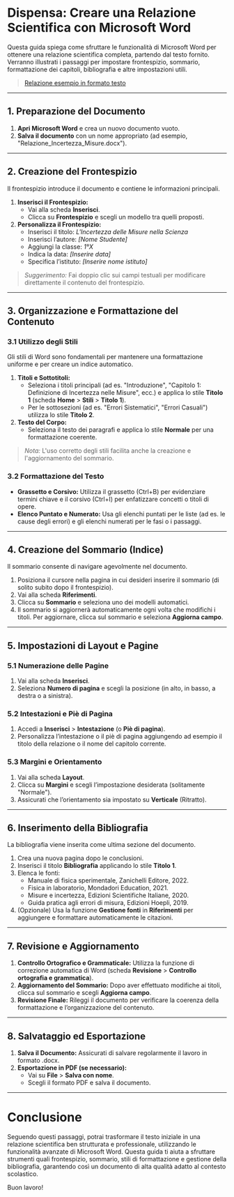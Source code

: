 # Dispensa: Creare una Relazione Scientifica con Microsoft Word

Questa guida spiega come sfruttare le funzionalità di Microsoft Word per ottenere una relazione scientifica completa, partendo dal testo fornito. Verranno illustrati i passaggi per impostare frontespizio, sommario, formattazione dei capitoli, bibliografia e altre impostazioni utili.

> [Relazione esempio in formato testo](labreportexample.txt)

---

## 1. Preparazione del Documento

1. **Apri Microsoft Word** e crea un nuovo documento vuoto.
2. **Salva il documento** con un nome appropriato (ad esempio, "Relazione_Incertezza_Misure.docx").

---

## 2. Creazione del Frontespizio

Il frontespizio introduce il documento e contiene le informazioni principali.

1. **Inserisci il Frontespizio:**
   - Vai alla scheda **Inserisci**.
   - Clicca su **Frontespizio** e scegli un modello tra quelli proposti.
2. **Personalizza il Frontespizio:**
   - Inserisci il titolo: *L'Incertezza delle Misure nella Scienza*
   - Inserisci l’autore: *[Nome Studente]*
   - Aggiungi la classe: *1°X*
   - Indica la data: *[Inserire data]*
   - Specifica l’istituto: *[Inserire nome istituto]*

> *Suggerimento:* Fai doppio clic sui campi testuali per modificare direttamente il contenuto del frontespizio.

---

## 3. Organizzazione e Formattazione del Contenuto

### 3.1 Utilizzo degli Stili

Gli stili di Word sono fondamentali per mantenere una formattazione uniforme e per creare un indice automatico.

1. **Titoli e Sottotitoli:**
   - Seleziona i titoli principali (ad es. "Introduzione", "Capitolo 1: Definizione di Incertezza nelle Misure", ecc.) e applica lo stile **Titolo 1** (scheda **Home** > **Stili** > **Titolo 1**).
   - Per le sottosezioni (ad es. "Errori Sistematici", "Errori Casuali") utilizza lo stile **Titolo 2**.
2. **Testo del Corpo:**
   - Seleziona il testo dei paragrafi e applica lo stile **Normale** per una formattazione coerente.

> *Nota:* L'uso corretto degli stili facilita anche la creazione e l'aggiornamento del sommario.

### 3.2 Formattazione del Testo

- **Grassetto e Corsivo:** Utilizza il grassetto (Ctrl+B) per evidenziare termini chiave e il corsivo (Ctrl+I) per enfatizzare concetti o titoli di opere.
- **Elenco Puntato e Numerato:** Usa gli elenchi puntati per le liste (ad es. le cause degli errori) e gli elenchi numerati per le fasi o i passaggi.

---

## 4. Creazione del Sommario (Indice)

Il sommario consente di navigare agevolmente nel documento.

1. Posiziona il cursore nella pagina in cui desideri inserire il sommario (di solito subito dopo il frontespizio).
2. Vai alla scheda **Riferimenti**.
3. Clicca su **Sommario** e seleziona uno dei modelli automatici.
4. Il sommario si aggiornerà automaticamente ogni volta che modifichi i titoli. Per aggiornare, clicca sul sommario e seleziona **Aggiorna campo**.

---

## 5. Impostazioni di Layout e Pagine

### 5.1 Numerazione delle Pagine

1. Vai alla scheda **Inserisci**.
2. Seleziona **Numero di pagina** e scegli la posizione (in alto, in basso, a destra o a sinistra).

### 5.2 Intestazioni e Piè di Pagina

1. Accedi a **Inserisci** > **Intestazione** (o **Piè di pagina**).
2. Personalizza l’intestazione o il piè di pagina aggiungendo ad esempio il titolo della relazione o il nome del capitolo corrente.

### 5.3 Margini e Orientamento

1. Vai alla scheda **Layout**.
2. Clicca su **Margini** e scegli l’impostazione desiderata (solitamente "Normale").
3. Assicurati che l’orientamento sia impostato su **Verticale** (Ritratto).

---

## 6. Inserimento della Bibliografia

La bibliografia viene inserita come ultima sezione del documento.

1. Crea una nuova pagina dopo le conclusioni.
2. Inserisci il titolo **Bibliografia** applicando lo stile **Titolo 1**.
3. Elenca le fonti:
   - Manuale di fisica sperimentale, Zanichelli Editore, 2022.
   - Fisica in laboratorio, Mondadori Education, 2021.
   - Misure e incertezza, Edizioni Scientifiche Italiane, 2020.
   - Guida pratica agli errori di misura, Edizioni Hoepli, 2019.
4. (Opzionale) Usa la funzione **Gestione fonti** in **Riferimenti** per aggiungere e formattare automaticamente le citazioni.

---

## 7. Revisione e Aggiornamento

1. **Controllo Ortografico e Grammaticale:** Utilizza la funzione di correzione automatica di Word (scheda **Revisione** > **Controllo ortografia e grammatica**).
2. **Aggiornamento del Sommario:** Dopo aver effettuato modifiche ai titoli, clicca sul sommario e scegli **Aggiorna campo**.
3. **Revisione Finale:** Rileggi il documento per verificare la coerenza della formattazione e l’organizzazione del contenuto.

---

## 8. Salvataggio ed Esportazione

1. **Salva il Documento:** Assicurati di salvare regolarmente il lavoro in formato .docx.
2. **Esportazione in PDF (se necessario):**
   - Vai su **File** > **Salva con nome**.
   - Scegli il formato PDF e salva il documento.

---

# Conclusione

Seguendo questi passaggi, potrai trasformare il testo iniziale in una relazione scientifica ben strutturata e professionale, utilizzando le funzionalità avanzate di Microsoft Word. Questa guida ti aiuta a sfruttare strumenti quali frontespizio, sommario, stili di formattazione e gestione della bibliografia, garantendo così un documento di alta qualità adatto al contesto scolastico.

Buon lavoro!
